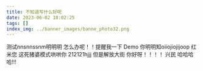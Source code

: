 ```yaml
---
title: 不知道写什么好呢
date: 2023-06-02 18:02:25
tags: []
index_img: ../banner_images/banne_photo32.png
---
```


测试nnsnnssnm明明明
怎么办呢！！提醒我一下
Demo
你明明知oiiojiojijoop
红米您
这死猪婆模式哄哄你
212121hjjj
但是解放大街
你好呀！！！！
兴民
哈哈哈哈!!!




